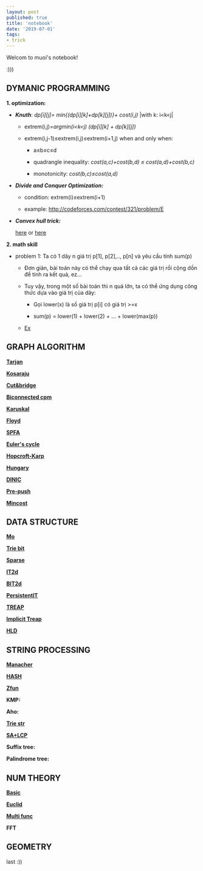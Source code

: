 ```yaml
---
layout: post
published: true
title: 'notebook'
date: '2019-07-01'
tags:
- trick
---
```


Welcom to muoi's notebook!

:)))

## DYMANIC PROGRAMMING

**1. optimization:**

- ***Knuth***:
 *dp[i][j]= min{(dp[i][k]+dp[k][j])}+ cost(i,j)* |with k: i<k<j|
 
	+ extrem(i,j)=*argmin(i<k<j)* *(dp[i][k] + dp[k][j])*
 
	+ extrem(i,j-1)≤extrem(i,j)≤extrem(i+1,j) when and only when:
	
		+ a≤b≤c≤d
	
		+ quadrangle inequality: *cost(a,c)+cost(b,d) ≤ cost(a,d)+cost(b,c)*
	
		+ monotonicity: *cost(b,c)≤cost(a,d)*



- ***Divide and Conquer Optimization:***
	
	* condition: extrem(i)≤extrem(i+1)
	
	* example: http://codeforces.com/contest/321/problem/E
	
- ***Convex hull trick:***
	
	[here](https://codeforces.com/blog/entry/63823) or [here](https://vnoi.info/wiki/translate/wcipeg/Convex-Hull-Trick)
	
**2. math skill**

- problem 1: Ta có 1 dãy n giá trị p[1], p[2],.., p[n] và yêu cầu tính sum(p)
	
	- Đơn giản, bài toán này có thể chạy qua tất cả các giá trị rồi cộng dồn để tính ra kết quả, ez...
	
	- Tuy vậy, trong một số bài toán thì n quá lớn, ta có thể ứng dụng công thức dựa vào giá trị của dãy:
	
		+ Gọi lower(x) là số giá trị p[i] có giá trị >=x
		
		+ sum(p) = lower(1) + lower(2) + ... + lower(max(p))
		
	- [Ex](http://codeforces.com/blog/entry/68079)
	
	
## GRAPH ALGORITHM

**[Tarjan](http://ideone.com/UEfAk5)**

**[Kosaraju](http://ideone.com/NxwgDi)**

**[Cut&bridge](https://ideone.com/Xyhqay)**

**[Biconnected cpm](http://ideone.com/9pUGRs)**

**[Karuskal](http://ideone.com/Kmhhrq)**

**[Floyd](https://ideone.com/dPGOLQ)**

**[SPFA](http://ideone.com/wucb1g)**

**[Euler's cycle](http://ideone.com/Mwu6rH)**

**[Hopcroft-Karp](http://ideone.com/E6iJ5A)**

**[Hungary](http://ideone.com/BKu17d)**

**[DINIC](http://ideone.com/7nDNuq)**

**[Pre-push]()**

**[Mincost](http://ideone.com/4aZ7Ir)**

## DATA STRUCTURE

**[Mo](http://ideone.com/KcjOik)**

**[Trie bit](http://ideone.com/pnllun)**

**[Sparse](http://ideone.com/t1HEtm)**

**[IT2d](http://ideone.com/2LvObk)**

**[BIT2d](https://ideone.com/m4o7uS)**

**[PersistentIT](https://ideone.com/gB6Pts)**

**[TREAP](https://ideone.com/kQqT7n)**

**[Implicit Treap](http://ideone.com/u8KuAJ)**

**[HLD](http://ideone.com/3UbAxV)**

## STRING PROCESSING

**[Manacher](http://ideone.com/qOs5mt)**

**[HASH](http://ideone.com/DBVBZd)**

**[Zfun](http://ideone.com/hcZqaw)**

**KMP:**

**Aho:**

**[Trie str](https://ideone.com/OrY1R8)**

**[SA+LCP](https://ideone.com/jJkr1R)**

**Suffix tree:**

**Palindrome tree:**

## NUM THEORY

**[Basic](https://muoii.github.io/2019-07-07-num-theory-basic/)**

**[Euclid](https://muoii.github.io/2019-07-07-euclid-dynamic/)**

**[Multi func](https://muoii.github.io/2019-07-10-hnt-mul-fun/)**

**FFT**

## GEOMETRY
last :))




